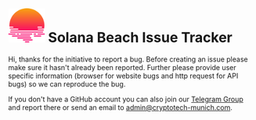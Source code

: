 # <img src="https://github.com/solana-beach/api/blob/main/solanabeach.svg" height="70px"> Solana Beach Issue Tracker
Hi, thanks for the initiative to report a bug. Before creating an issue please make sure it hasn't already been reported.
Further please provide user specific information (browser for website bugs and http request for API bugs) so we can reproduce the bug.

If you don't have a GitHub account you can also join our [Telegram Group](https://t.me/+UW04VHylcMdlZmUy) and report there or send an email to admin@cryptotech-munich.com.
